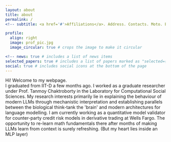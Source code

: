 ```yaml
---
layout: about
title: about
permalink: /
<!-- subtitle: <a href='#'>Affiliations</a>. Address. Contacts. Moto. Etc.)-->

profile:
  align: right
  image: prof_pic.jpg
  image_circular: true # crops the image to make it circular

<!-- news: true # includes a list of news items
selected_papers: true # includes a list of papers marked as "selected={true}"-->
social: true # includes social icons at the bottom of the page
---
```


Hi! Welcome to my webpage. <br>
I graduated from IIT-D a few months ago. I worked as a graduate researcher under Prof. Tanmoy Chaktroborty in the Laboratory for Computational Social Sciences. My research interests primarily lie in explaining the behaviour of modern LLMs through mechanistic interpretation and establishing parallels between the biological think-tank the 'brain' and modern architectures for language modelling. I am currently working as a quantitative model validator for counter-party credit risk models in derivative trading at Wells Fargo. The opportunity to re-learn math fundamentals there after months of making LLMs learn from context is surely refreshing. (But my heart lies inside an MLP layer)

<!--Put your address / P.O. box / other info right below your picture. You can also disable any of these elements by editing `profile` property of the YAML header of your `_pages/about.md`. Edit `_bibliography/papers.bib` and Jekyll will render your [publications page](/al-folio/publications/) automatically.-->

<!--Link to your social media connections, too. This theme is set up to use [Font Awesome icons](https://fontawesome.com/) and [Academicons](https://jpswalsh.github.io/academicons/), like the ones below. Add your Facebook, Twitter, LinkedIn, Google Scholar, or just disable all of them.--?
